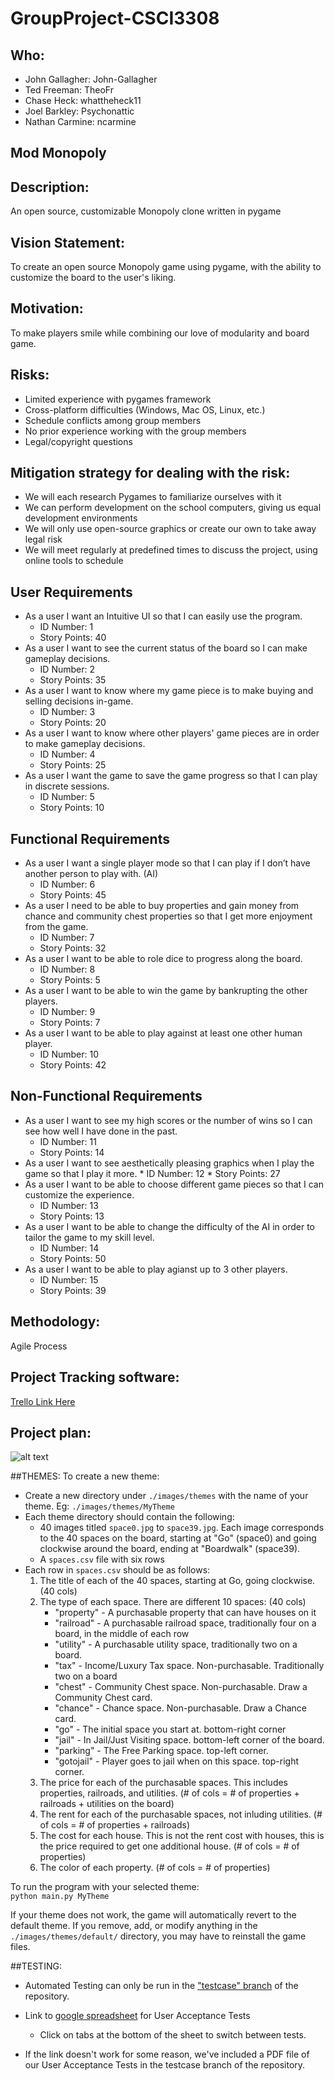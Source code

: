 # GroupProject-CSCI3308

## Who:
 * John Gallagher: John-Gallagher
 * Ted Freeman: TheoFr
 * Chase Heck: whattheheck11
 * Joel Barkley: Psychonattic
 * Nathan Carmine: ncarmine

## Mod Monopoly

## Description:
An open source, customizable Monopoly clone written in pygame

## Vision Statement:
To create an open source Monopoly game using pygame, with the ability to customize the board to the user's liking.

## Motivation: 
To make players smile while combining our love of modularity and board game.

## Risks: 
 * Limited experience with pygames framework
 * Cross-platform difficulties (Windows, Mac OS, Linux, etc.)
 * Schedule conflicts among group members
 * No prior experience working with the group members
 * Legal/copyright questions

## Mitigation strategy for dealing with the risk:
 * We will each research Pygames to familiarize ourselves with it
 * We can perform development on the school computers, giving us equal development environments
 * We will only use open-source graphics or create our own to take away legal risk
 * We will meet regularly at predefined times to discuss the project, using online tools to schedule

## User Requirements
  * As a user I want an Intuitive UI so that I can easily use the program.
    * ID Number: 1
    * Story Points: 40
  * As a user I want to see the current status of the board so I can make gameplay decisions.
    * ID Number: 2
    * Story Points: 35
  * As a user I want to know where my game piece is to make buying and selling decisions in-game.
    * ID Number: 3
    * Story Points: 20
  * As a user I want to know where other players' game pieces are in order to make gameplay decisions.
    * ID Number: 4
    * Story Points: 25
  * As a user I want the game to save the game progress so that I can play in discrete sessions.
    * ID Number: 5
    * Story Points: 10

## Functional Requirements
  * As a user I want a single player mode so that I can play if I don’t have another person to play with. (AI)
    * ID Number: 6
    * Story Points: 45
  * As a user I need to be able to buy properties and gain money from chance and community chest properties so that I get more enjoyment from the game.
    * ID Number: 7
    * Story Points: 32
  * As a user I want to be able to role dice to progress along the board.
    * ID Number: 8
    * Story Points: 5
  * As a user I want to be able to win the game by bankrupting the other players. 
    * ID Number: 9
    * Story Points: 7
  * As a user I want to be able to play against at least one other human player.
    * ID Number: 10
    * Story Points: 42

## Non-Functional Requirements
  * As a user I want to see my high scores or the number of wins so I can see how well I have done in the past.
    * ID Number: 11
    * Story Points: 14
  *  As a user I want to see aesthetically pleasing graphics when I play the game so that I play it more.
    * ID Number: 12
    * Story Points: 27
  * As a user I want to be able to choose different game pieces so that I can customize the experience.
    * ID Number: 13
    * Story Points: 13
  * As a user I want to be able to change the difficulty of the AI in order to tailor the game to my skill level.
    * ID Number: 14
    * Story Points: 50
  * As a user I want to be able to play agianst up to 3 other players.
    * ID Number: 15
    * Story Points: 39

## Methodology: 
Agile Process

## Project Tracking software:
[Trello Link Here](https://trello.com/b/IyxuIwpX/meme-monopoly)

## Project plan: 
![alt text](https://cloud.githubusercontent.com/assets/14183096/13134718/e07562dc-d5c6-11e5-95ed-69e5f7f78775.png "Trello Board Screenshot")

##THEMES:
To create a new theme:
 - Create a new directory under `./images/themes` with the name of your theme. Eg: `./images/themes/MyTheme`
 - Each theme directory should contain the following:
 	- 40 images titled `space0.jpg` to `space39.jpg`. Each image corresponds to the 40 spaces on the board, starting at "Go" (space0) and going clockwise around the board, ending at "Boardwalk" (space39).
 	- A `spaces.csv` file with six rows
 - Each row in `spaces.csv` should be as follows:
	 1. The title of each of the 40 spaces, starting at Go, going clockwise. (40 cols)
	 2. The type of each space. There are different 10 spaces: (40 cols)
	 	- "property" - A purchasable property that can have houses on it
	 	- "railroad" - A purchasable railroad space, traditionally four on a board, in the middle of each row
	 	- "utility" - A purchasable utility space, traditionally two on a board.
	 	- "tax" - Income/Luxury Tax space. Non-purchasable. Traditionally two on a board
	 	- "chest" - Community Chest space. Non-purchasable. Draw a Community Chest card.
	 	- "chance" - Chance space. Non-purchasable. Draw a Chance card.
	 	- "go" - The initial space you start at. bottom-right corner
	 	- "jail" - In Jail/Just Visiting space. bottom-left corner of the board.
	 	- "parking" - The Free Parking space. top-left corner.
	 	- "gotojail" - Player goes to jail when on this space. top-right corner.
	 3. The price for each of the purchasable spaces. This includes properties, railroads, and utilities. (# of cols = # of properties + railroads + utilities on the board)
	 4. The rent for each of the purchasable spaces, not inluding utilities. (# of cols = # of properties + railroads)
	 5. The cost for each house. This is not the rent cost with houses, this is the price required to get one additional house. (# of cols = # of properties)
	 6. The color of each property. (# of cols = # of properties)

To run the program with your selected theme:  
`python main.py MyTheme`

If your theme does not work, the game will automatically revert to the default theme. If you remove, add, or modify anything in the `./images/themes/default/` directory, you may have to reinstall the game files.

##TESTING:
  - Automated Testing can only be run in the ["testcase" branch](https://github.com/John-Gallagher/GroupProject-CSCI3308/tree/testcase) of the repository. 
  - Link to [google spreadsheet](https://docs.google.com/spreadsheets/d/1766dySpz8GaINldfmhx8DVYB1YtJl12H6tJG3r4XApc/edit?ts=57045bf5#gid=0 ) for User Acceptance Tests 
	- Click on tabs at the bottom of the sheet to switch between tests.
  
  - If the link doesn't work for some reason, we've included a PDF file of our User Acceptance Tests in the testcase branch of the repository.
